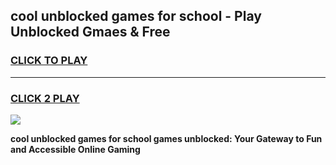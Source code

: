 
## cool unblocked games for school - Play Unblocked Gmaes & Free
<h3>
<a href="https://premium.freeplayer.one?title=cool_unblocked_games_for_school&ref=20F">CLICK TO PLAY</a></h3>
<hr>

<h3>
<a href="https://premium.freeplayer.one?title=cool_unblocked_games_for_school&ref=20F">CLICK 2 PLAY</a>
  
</h3>

<a href="https://premium.freeplayer.one?title=cool_unblocked_games_for_school&ref=20F/"><img src="https://clearcache.store/games.png"></a>


**cool unblocked games for school games unblocked: Your Gateway to Fun and Accessible Online Gaming**
